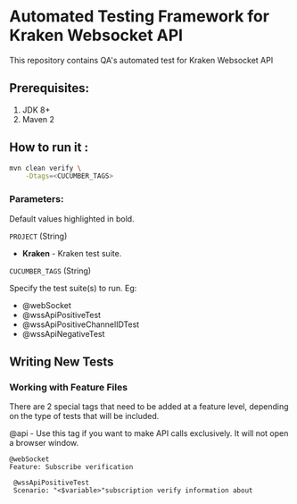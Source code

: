 # Automated Testing Framework for Kraken Websocket API
This repository contains QA's automated test for Kraken Websocket API
## Prerequisites:
1. JDK 8+
2. Maven 2

## How to run it :

```bash
mvn clean verify \
    -Dtags=<CUCUMBER_TAGS>

```

### Parameters:
Default values highlighted in bold.

`PROJECT` (String)

- **Kraken** - Kraken test suite.

`CUCUMBER_TAGS` (String)

Specify the test suite(s) to run. Eg:
- @webSocket
- @wssApiPositiveTest
- @wssApiPositiveChannelIDTest
- @wssApiNegativeTest

## Writing New Tests

### Working with Feature Files

There are 2 special tags that need to be added at a feature level, depending on the type of tests that will be included.  

@api - Use this tag if you want to make API calls exclusively. It will not open a browser window. 
```
@webSocket
Feature: Subscribe verification
 
 @wssApiPositiveTest
 Scenario: "<$variable>"subscription verify information about
```